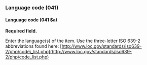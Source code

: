 ### Language code (041)

#### Language code (041 $a)

**Required field.**

Enter the language(s) of the item. Use the three-letter ISO 639-2 abbreviations found here: [http://www.loc.gov/standards/iso639-2/php/code\_list.php](http://www.loc.gov/standards/iso639-2/php/code_list.php)

